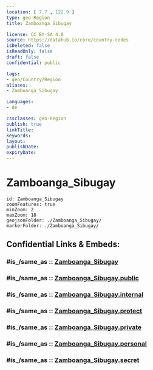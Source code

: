 ```yaml
---
location: [ 7.7 , 122.9 ] 
type: geo-Region
title: Zamboanga_Sibugay

license: CC BY-SA 4.0
source: https://datahub.io/core/country-codes
isDeleted: false
isReadOnly: false
draft: false
confidential: public

tags:
- geo/Country/Region
aliases:
- Zamboanga_Sibugay

Languages:
- de

cssclasses: geo-Region
publish: true
linkTitle: 
keywords: 
layout: 
publishDate: 
expiryDate: 
---
```


# Zamboanga_Sibugay

```leaflet
id: Zamboanga_Sibugay
zoomFeatures: true 
minZoom: 2 
maxZoom: 18
geojsonFolder: ./Zamboanga_Sibugay/
markerFolder: ./Zamboanga_Sibugay/
```


## Confidential Links & Embeds: 

### #is_/same_as :: [Zamboanga_Sibugay](/_Standards/Earth/Continent/Asia/Asia~South~East/Malay_Archipelago/Philippines/Regions~Philippines/Zamboanga_Sibugay.md) 

### #is_/same_as :: [Zamboanga_Sibugay.public](/_public/Earth/Continent/Asia/Asia~South~East/Malay_Archipelago/Philippines/Regions~Philippines/Zamboanga_Sibugay.public.md) 

### #is_/same_as :: [Zamboanga_Sibugay.internal](/_internal/Earth/Continent/Asia/Asia~South~East/Malay_Archipelago/Philippines/Regions~Philippines/Zamboanga_Sibugay.internal.md) 

### #is_/same_as :: [Zamboanga_Sibugay.protect](/_protect/Earth/Continent/Asia/Asia~South~East/Malay_Archipelago/Philippines/Regions~Philippines/Zamboanga_Sibugay.protect.md) 

### #is_/same_as :: [Zamboanga_Sibugay.private](/_private/Earth/Continent/Asia/Asia~South~East/Malay_Archipelago/Philippines/Regions~Philippines/Zamboanga_Sibugay.private.md) 

### #is_/same_as :: [Zamboanga_Sibugay.personal](/_personal/Earth/Continent/Asia/Asia~South~East/Malay_Archipelago/Philippines/Regions~Philippines/Zamboanga_Sibugay.personal.md) 

### #is_/same_as :: [Zamboanga_Sibugay.secret](/_secret/Earth/Continent/Asia/Asia~South~East/Malay_Archipelago/Philippines/Regions~Philippines/Zamboanga_Sibugay.secret.md)

